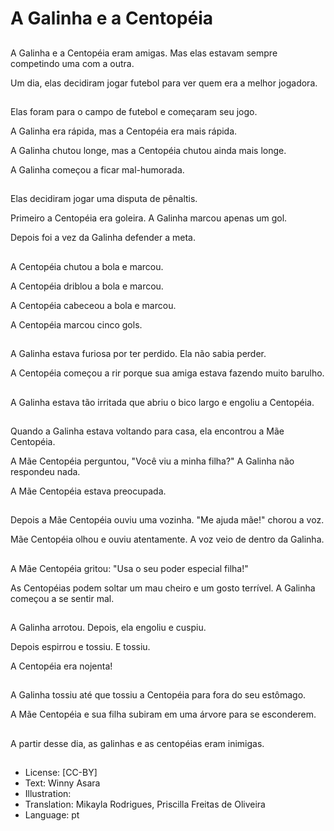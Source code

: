 # A Galinha e a Centopéia

##
A Galinha e a Centopéia eram amigas. Mas elas estavam sempre competindo uma com a outra.

Um dia, elas decidiram jogar futebol para ver quem era a melhor jogadora.

##
Elas foram para o campo de futebol e começaram seu jogo.

A Galinha era rápida, mas a Centopéia era mais rápida.

A Galinha chutou longe, mas a Centopéia chutou ainda mais longe.

A Galinha começou a ficar mal-humorada.

##
Elas decidiram jogar uma disputa de pênaltis.

Primeiro a Centopéia era goleira. A Galinha marcou apenas um gol.

Depois foi a vez da Galinha defender a meta.

##
A Centopéia chutou a bola e marcou.

A Centopéia driblou a bola e marcou.

A Centopéia cabeceou a bola e marcou.

A Centopéia marcou cinco gols.

##
A Galinha estava furiosa por ter perdido. Ela não sabia perder.

A Centopéia começou a rir porque sua amiga estava fazendo muito barulho.

##
A Galinha estava tão irritada que abriu o bico largo e engoliu a Centopéia.

##
Quando a Galinha estava voltando para casa, ela encontrou a Mãe Centopéia.

A Mãe Centopéia perguntou, "Você viu a minha filha?" A Galinha não respondeu nada.

A Mãe Centopéia estava preocupada.

##
Depois a Mãe Centopéia ouviu uma vozinha. "Me ajuda mãe!" chorou a voz.

Mãe Centopéia olhou e ouviu atentamente. A voz veio de dentro da Galinha.

##
A Mãe Centopéia gritou: "Usa o seu poder especial filha!"

As Centopéias podem soltar um mau cheiro e um gosto terrível. A Galinha começou a se sentir mal.

##
A Galinha arrotou. Depois, ela engoliu e cuspiu.

Depois espirrou e tossiu. E tossiu.

A Centopéia era nojenta!

##
A Galinha tossiu até que tossiu a Centopéia para fora do seu estômago.

A Mãe Centopéia e sua filha subiram em uma árvore para se esconderem.

##
A partir desse dia, as galinhas e as centopéias eram inimigas.

##
* License: [CC-BY]
* Text: Winny Asara
* Illustration:
* Translation: Mikayla Rodrigues, Priscilla Freitas de Oliveira
* Language: pt
